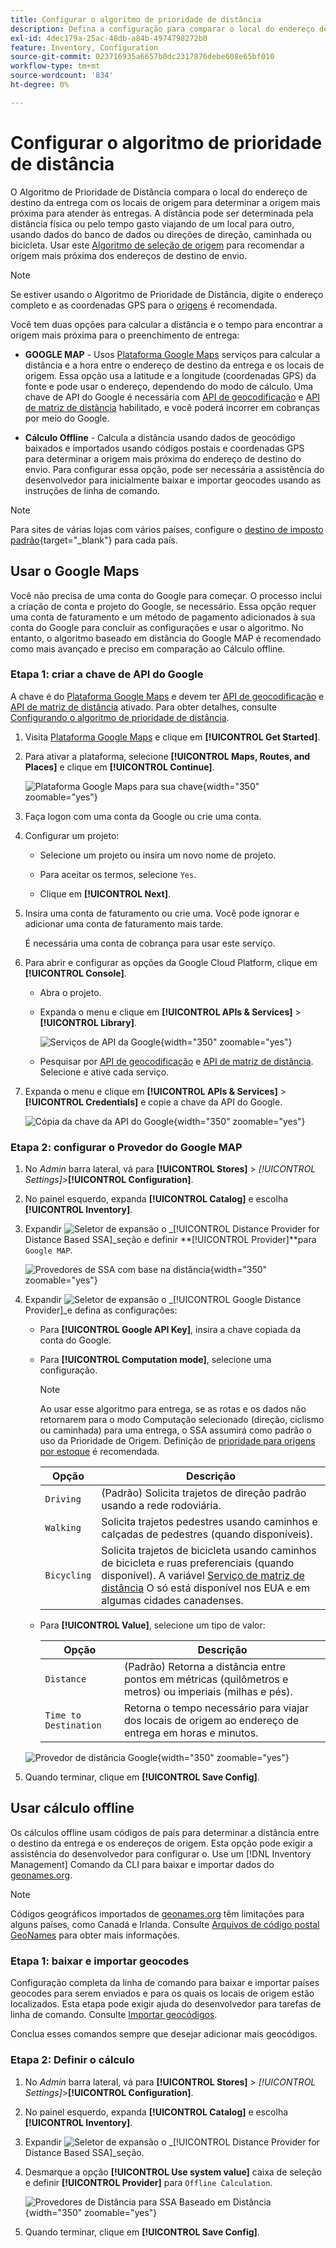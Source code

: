 ```yaml
---
title: Configurar o algoritmo de prioridade de distância
description: Defina a configuração para comparar o local do endereço de destino da remessa com os locais de origem para determinar a origem mais próxima para atender às remessas.
exl-id: 4dec179a-25ac-48db-a84b-4974798272b0
feature: Inventory, Configuration
source-git-commit: 023716935a6657b0dc2317876debe608e65bf010
workflow-type: tm+mt
source-wordcount: '834'
ht-degree: 0%

---
```


# Configurar o algoritmo de prioridade de distância

O Algoritmo de Prioridade de Distância compara o local do endereço de destino da entrega com os locais de origem para determinar a origem mais próxima para atender às entregas. A distância pode ser determinada pela distância física ou pelo tempo gasto viajando de um local para outro, usando dados do banco de dados ou direções de direção, caminhada ou bicicleta. Usar este [Algoritmo de seleção de origem](selection-reservations.md) para recomendar a origem mais próxima dos endereços de destino de envio.

>[!NOTE]
>
>Se estiver usando o Algoritmo de Prioridade de Distância, digite o endereço completo e as coordenadas GPS para o [origens](sources-add.md) é recomendada.

Você tem duas opções para calcular a distância e o tempo para encontrar a origem mais próxima para o preenchimento de entrega:

- **GOOGLE MAP** - Usos [Plataforma Google Maps][1] serviços para calcular a distância e a hora entre o endereço de destino da entrega e os locais de origem. Essa opção usa a latitude e a longitude (coordenadas GPS) da fonte e pode usar o endereço, dependendo do modo de cálculo. Uma chave de API do Google é necessária com [API de geocodificação][2] e [API de matriz de distância][3] habilitado, e você poderá incorrer em cobranças por meio do Google.

- **Cálculo Offline** - Calcula a distância usando dados de geocódigo baixados e importados usando códigos postais e coordenadas GPS para determinar a origem mais próxima do endereço de destino do envio. Para configurar essa opção, pode ser necessária a assistência do desenvolvedor para inicialmente baixar e importar geocodes usando as instruções de linha de comando.

>[!NOTE]
>
>Para sites de várias lojas com vários países, configure o [destino de imposto padrão](../stores-purchase/tax-class.md#default-tax-destination){target="_blank"} para cada país.

## Usar o Google Maps

Você não precisa de uma conta do Google para começar. O processo inclui a criação de conta e projeto do Google, se necessário. Essa opção requer uma conta de faturamento e um método de pagamento adicionados à sua conta do Google para concluir as configurações e usar o algoritmo.
No entanto, o algoritmo baseado em distância do Google MAP é recomendado como mais avançado e preciso em comparação ao Cálculo offline.

### Etapa 1: criar a chave de API do Google

A chave é do [Plataforma Google Maps][1] e devem ter [API de geocodificação][2] e [API de matriz de distância][3] ativado. Para obter detalhes, consulte [Configurando o algoritmo de prioridade de distância](distance-priority-algorithm.md).

1. Visita [Plataforma Google Maps][1] e clique em **[!UICONTROL Get Started]**.

1. Para ativar a plataforma, selecione **[!UICONTROL Maps, Routes, and Places]** e clique em **[!UICONTROL Continue]**.

   ![Plataforma Google Maps para sua chave](assets/inventory-google-key1.png){width="350" zoomable="yes"}

1. Faça logon com uma conta da Google ou crie uma conta.

1. Configurar um projeto:

   - Selecione um projeto ou insira um novo nome de projeto.

   - Para aceitar os termos, selecione `Yes`.

   - Clique em **[!UICONTROL Next]**.

1. Insira uma conta de faturamento ou crie uma. Você pode ignorar e adicionar uma conta de faturamento mais tarde.

   É necessária uma conta de cobrança para usar este serviço.

1. Para abrir e configurar as opções da Google Cloud Platform, clique em **[!UICONTROL Console]**.

   - Abra o projeto.

   - Expanda o menu e clique em **[!UICONTROL APIs & Services]** > **[!UICONTROL Library]**.

     ![Serviços de API da Google](assets/inventory-google-key2.png){width="350" zoomable="yes"}

   - Pesquisar por [API de geocodificação][2] e [API de matriz de distância][3]. Selecione e ative cada serviço.

1. Expanda o menu e clique em **[!UICONTROL APIs & Services]** > **[!UICONTROL Credentials]** e copie a chave da API do Google.

   ![Cópia da chave da API do Google](assets/inventory-google-key3.png){width="350" zoomable="yes"}

### Etapa 2: configurar o Provedor do Google MAP

1. No _Admin_ barra lateral, vá para **[!UICONTROL Stores]** > _[!UICONTROL Settings]_>**[!UICONTROL Configuration]**.

1. No painel esquerdo, expanda **[!UICONTROL Catalog]** e escolha **[!UICONTROL Inventory]**.

1. Expandir ![Seletor de expansão](../assets/icon-display-expand.png) o _[!UICONTROL Distance Provider for Distance Based SSA]_seção e definir **[!UICONTROL Provider]**para `Google MAP`.

   ![Provedores de SSA com base na distância](assets/config-catalog-inventory-distance-provider.png){width="350" zoomable="yes"}

1. Expandir ![Seletor de expansão](../assets/icon-display-expand.png) o _[!UICONTROL Google Distance Provider]_e defina as configurações:

   - Para **[!UICONTROL Google API Key]**, insira a chave copiada da conta do Google.

   - Para **[!UICONTROL Computation mode]**, selecione uma configuração.

     >[!NOTE]
     >
     >Ao usar esse algoritmo para entrega, se as rotas e os dados não retornarem para o modo Computação selecionado (direção, ciclismo ou caminhada) para uma entrega, o SSA assumirá como padrão o uso da Prioridade de Origem. Definição de [prioridade para origens por estoque](stocks-prioritize-sources.md) é recomendada.

     | Opção | Descrição |
     | ----- | ----- |
     | `Driving` | (Padrão) Solicita trajetos de direção padrão usando a rede rodoviária. |
     | `Walking` | Solicita trajetos pedestres usando caminhos e calçadas de pedestres (quando disponíveis). |
     | `Bicycling` | Solicita trajetos de bicicleta usando caminhos de bicicleta e ruas preferenciais (quando disponível). A variável [Serviço de matriz de distância][4] O só está disponível nos EUA e em algumas cidades canadenses. |

   - Para **[!UICONTROL Value]**, selecione um tipo de valor:

     | Opção | Descrição |
     | ----- | ----- |
     | `Distance` | (Padrão) Retorna a distância entre pontos em métricas (quilômetros e metros) ou imperiais (milhas e pés). |
     | `Time to Destination` | Retorna o tempo necessário para viajar dos locais de origem ao endereço de entrega em horas e minutos. |

   ![Provedor de distância Google](assets/config-catalog-inventory-distance-provider-settings.png){width="350" zoomable="yes"}

1. Quando terminar, clique em **[!UICONTROL Save Config]**.

## Usar cálculo offline

Os cálculos offline usam códigos de país para determinar a distância entre o destino da entrega e os endereços de origem. Esta opção pode exigir a assistência do desenvolvedor para configurar o. Use um [!DNL Inventory Management] Comando da CLI para baixar e importar dados do [geonames.org][5].

>[!NOTE]
>
>Códigos geográficos importados de [geonames.org][5] têm limitações para alguns países, como Canadá e Irlanda. Consulte [Arquivos de código postal GeoNames][6] para obter mais informações.

### Etapa 1: baixar e importar geocodes

Configuração completa da linha de comando para baixar e importar países geocodes para serem enviados e para os quais os locais de origem estão localizados. Esta etapa pode exigir ajuda do desenvolvedor para tarefas de linha de comando. Consulte [Importar geocódigos](cli.md#import-geocodes).

Conclua esses comandos sempre que desejar adicionar mais geocódigos.

### Etapa 2: Definir o cálculo

1. No _Admin_ barra lateral, vá para **[!UICONTROL Stores]** > _[!UICONTROL Settings]_>**[!UICONTROL Configuration]**.

1. No painel esquerdo, expanda **[!UICONTROL Catalog]** e escolha **[!UICONTROL Inventory]**.

1. Expandir ![Seletor de expansão](../assets/icon-display-expand.png) o _[!UICONTROL Distance Provider for Distance Based SSA]_seção.

1. Desmarque a opção **[!UICONTROL Use system value]** caixa de seleção e definir **[!UICONTROL Provider]** para `Offline Calculation`.

   ![Provedores de Distância para SSA Baseado em Distância](assets/inventory-distance-offline.png){width="350" zoomable="yes"}

1. Quando terminar, clique em **[!UICONTROL Save Config]**.

[1]: https://cloud.google.com/maps-platform/
[2]: https://developers.google.com/maps/documentation/geocoding/start
[3]: https://developers.google.com/maps/documentation/distance-matrix/start
[4]: https://developers.google.com/maps/documentation/javascript/distancematrix#travel_modes
[5]: https://www.geonames.org/
[6]: https://download.geonames.org/export/zip/readme.txt
